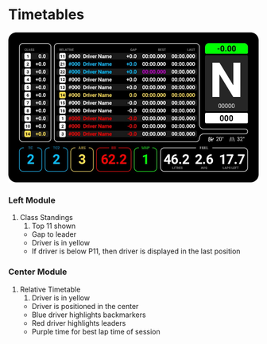 # Timetables

![Primary Screen](images/AlternateTimetables.jpg)

### Left Module
1. Class Standings
	1. Top 11 shown
	* Gap to leader
	* Driver is in yellow
	* If driver is below P11, then driver is displayed in the last position

### Center Module
1. Relative Timetable
	1. Driver is in yellow
	* Driver is positioned in the center
	* Blue driver highlights backmarkers
	* Red driver highlights leaders
	* Purple time for best lap time of session